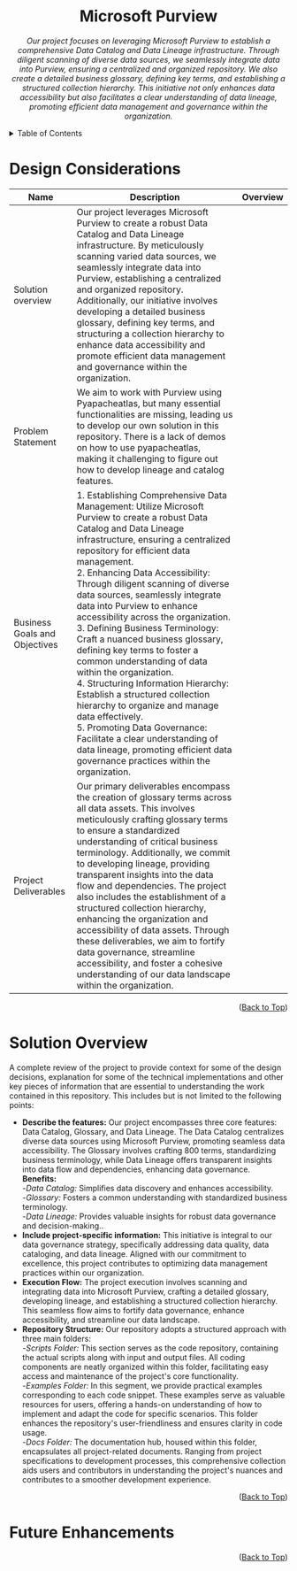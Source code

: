 <!-- Improved compatibility of Back to Top link -->
<a name="readme-top"></a>

<!-- PROJECT TITLE AND OVERVIEW -->

<center>

# Microsoft Purview

*Our project focuses on leveraging Microsoft Purview to establish a comprehensive Data Catalog and Data Lineage infrastructure. Through diligent scanning of diverse data sources, we seamlessly integrate data into Purview, ensuring a centralized and organized repository. We also create a detailed business glossary, defining key terms, and establishing a structured collection hierarchy. This initiative not only enhances data accessibility but also facilitates a clear understanding of data lineage, promoting efficient data management and governance within the organization.*

<!-- INCLUDE AN ARCHITECTURE DIAGRAM HERE -->

</center>

<!-- TABLE OF CONTENTS -->
<details>
  <summary>Table of Contents</summary>
  <ol>
    <li><a href="#design-considerations">Design Considerations</a></li>
    <li><a href="#solution-overview">Solution Overview</a></li>
    <li><a href="#technical-specifications">Technical Specifications</a></li>
    <li><a href="#datasets">Datasets</a></li>
    <li><a href="#future-enhancements">Future Enhancements</a></li>
    <li><a href="#support-information">Support Information</a></li>
  </ol>
</details>

<!-- DESIGN CONSIDERATIONS -->

# Design Considerations

| Name | Description | Overview | 
| ---- | ---- | ---- | 
| Solution overview | Our project leverages Microsoft Purview to create a robust Data Catalog and Data Lineage infrastructure. By meticulously scanning varied data sources, we seamlessly integrate data into Purview, establishing a centralized and organized repository. Additionally, our initiative involves developing a detailed business glossary, defining key terms, and structuring a collection hierarchy to enhance data accessibility and promote efficient data management and governance within the organization. |   |
| Problem Statement | We aim to work with Purview using Pyapacheatlas, but many essential functionalities are missing, leading us to develop our own solution in this repository. There is a lack of demos on how to use pyapacheatlas, making it challenging to figure out how to develop lineage and catalog features. |   | 
| Business Goals and Objectives | 1. Establishing Comprehensive Data Management: Utilize Microsoft Purview to create a robust Data Catalog and Data Lineage infrastructure, ensuring a centralized repository for efficient data management.</br>2. Enhancing Data Accessibility: Through diligent scanning of diverse data sources, seamlessly integrate data into Purview to enhance accessibility across the organization.</br>3. Defining Business Terminology: Craft a nuanced business glossary, defining key terms to foster a common understanding of data within the organization.</br>4. Structuring Information Hierarchy: Establish a structured collection hierarchy to organize and manage data effectively.</br>5. Promoting Data Governance: Facilitate a clear understanding of data lineage, promoting efficient data governance practices within the organization.  |   |
| Project Deliverables | Our primary deliverables encompass the creation of glossary terms across all data assets. This involves meticulously crafting glossary terms to ensure a standardized understanding of critical business terminology. Additionally, we commit to developing lineage, providing transparent insights into the data flow and dependencies. The project also includes the establishment of a structured collection hierarchy, enhancing the organization and accessibility of data assets. Through these deliverables, we aim to fortify data governance, streamline accessibility, and foster a cohesive understanding of our data landscape within the organization. | | 

<p align="right">(<a href="#readme-top">Back to Top</a>)</p>

<!-- SOLUTION OVERVIEW -->

# Solution Overview

A complete review of the project to provide context for some of the design decisions, explanation for some of the technical implementations and other key pieces of information that are essential to understanding the work contained in this repository. This includes but is not limited to the following points:

- **Describe the features:** Our project encompasses three core features: Data Catalog, Glossary, and Data Lineage. The Data Catalog centralizes diverse data sources using Microsoft Purview, promoting seamless data accessibility. The Glossary involves crafting 800 terms, standardizing business terminology, while Data Lineage offers transparent insights into data flow and dependencies, enhancing data governance.</br>**Benefits:**</br>-*Data Catalog:* Simplifies data discovery and enhances accessibility.</br>-*Glossary:* Fosters a common understanding with standardized business terminology.</br>-*Data Lineage:* Provides valuable insights for robust data governance and decision-making..
- **Include project-specific information:** This initiative is integral to our data governance strategy, specifically addressing data quality, data cataloging, and data lineage. Aligned with our commitment to excellence, this project contributes to optimizing data management practices within our organization.
- **Execution Flow:** The project execution involves scanning and integrating data into Microsoft Purview, crafting a detailed glossary, developing lineage, and establishing a structured collection hierarchy. This seamless flow aims to fortify data governance, enhance accessibility, and streamline our data landscape.
- **Repository Structure:** Our repository adopts a structured approach with three main folders:</br> -*Scripts Folder:* This section serves as the code repository, containing the actual scripts along with input and output files. All coding components are neatly organized within this folder, facilitating easy access and maintenance of the project's core functionality.</br> 
-*Examples Folder:*
In this segment, we provide practical examples corresponding to each code snippet. These examples serve as valuable resources for users, offering a hands-on understanding of how to implement and adapt the code for specific scenarios. This folder enhances the repository's user-friendliness and ensures clarity in code usage.</br> 
-*Docs Folder:* The documentation hub, housed within this folder, encapsulates all project-related documents. Ranging from project specifications to development processes, this comprehensive collection aids users and contributors in understanding the project's nuances and contributes to a smoother development experience.

<p align="right">(<a href="#readme-top">Back to Top</a>)</p>

<!-- FUTURE ENHANCEMENTS -->

# Future Enhancements


<p align="right">(<a href="#readme-top">Back to Top</a>)</p>

